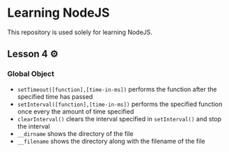 # Learning NodeJS

This repository is used solely for learning NodeJS.

## Lesson 4 :gear:

### Global Object

- `setTimeout([function],[time-in-ms])` performs the function after the specified time has passed
- `setInterval([function],[time-in-ms])` performs the specified function once every the amount of time specified
- `clearInterval()` clears the interval specified in `setInterval()` and stop the interval
- `__dirname` shows the directory of the file
- `__filename` shows the directory along with the filename of the file
